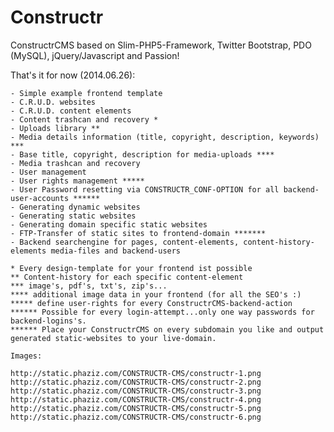 Constructr
==========

ConstructrCMS based on Slim-PHP5-Framework, Twitter Bootstrap, PDO (MySQL), jQuery/Javascript and Passion!

That's it for now (2014.06.26):

	- Simple example frontend template
	- C.R.U.D. websites
	- C.R.U.D. content elements
	- Content trashcan and recovery *
	- Uploads library **
	- Media details information (title, copyright, description, keywords) ***
	- Base title, copyright, description for media-uploads ****
	- Media trashcan and recovery
	- User management
	- User rights management *****
	- User Password resetting via CONSTRUCTR_CONF-OPTION for all backend-user-accounts ******
	- Generating dynamic websites
	- Generating static websites
	- Generating domain specific static websites
	- FTP-Transfer of static sites to frontend-domain *******
	- Backend searchengine for pages, content-elements, content-history-elements media-files and backend-users

	* Every design-template for your frontend ist possible
	** Content-history for each specific content-element
	*** image's, pdf's, txt's, zip's...
	**** additional image data in your frontend (for all the SEO's :)
	***** define user-rights for every ConstructrCMS-backend-action
	****** Possible for every login-attempt...only one way passwords for backend-logins's.
	****** Place your ConstructrCMS on every subdomain you like and output generated static-websites to your live-domain.

	Images:

	http://static.phaziz.com/CONSTRUCTR-CMS/constructr-1.png
	http://static.phaziz.com/CONSTRUCTR-CMS/constructr-2.png
	http://static.phaziz.com/CONSTRUCTR-CMS/constructr-3.png
	http://static.phaziz.com/CONSTRUCTR-CMS/constructr-4.png
	http://static.phaziz.com/CONSTRUCTR-CMS/constructr-5.png
	http://static.phaziz.com/CONSTRUCTR-CMS/constructr-6.png